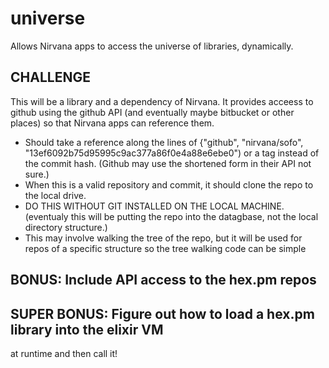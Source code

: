 # universe
Allows Nirvana apps to access the universe of libraries, dynamically.


## CHALLENGE

This will be a library and a dependency of Nirvana. It provides acceess to
github using the github API (and eventually maybe bitbucket or other places)
so that Nirvana apps can reference them.  

- Should take a reference along the lines of {"github", "nirvana/sofo",
"13ef6092b75d95995c9ac377a86f0e4a88e6ebe0") or a tag instead of the commit hash. (Github may use the shortened form in their API not sure.)
- When this is a valid repository and commit, it should clone the repo to the
local drive.
- DO THIS WITHOUT GIT INSTALLED ON THE LOCAL MACHINE. (eventualy this will be
putting the repo into the datagbase, not the local directory structure.)
- This may involve walking the tree of the repo, but it will be used for 
repos of a specific structure so the tree walking code can be simple


## BONUS:  Include API access to the hex.pm repos

## SUPER BONUS:  Figure out how to load a hex.pm library into the elixir VM
at runtime and then call it!
